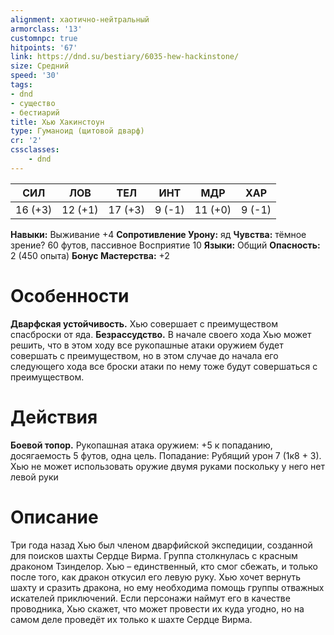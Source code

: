 ```yaml
---
alignment: хаотично-нейтральный
armorclass: '13'
customnpc: true
hitpoints: '67'
link: https://dnd.su/bestiary/6035-hew-hackinstone/
size: Средний
speed: '30'
tags:
- dnd
- существо
- бестиарий
title: Хью Хакинстоун
type: Гуманоид (щитовой дварф)
cr: '2'
cssclasses:
    - dnd
---
```



| СИЛ | ЛОВ | ТЕЛ | ИНТ | МДР | ХАР |
|---|---|---|---|---|---|
| 16 (+3) | 12 (+1) | 17 (+3) | 9 (-1) | 11 (+0) | 9 (-1) |
**Навыки:** Выживание +4
**Сопротивление Урону:** яд
**Чувства:** тёмное зрение? 60 футов, пассивное Восприятие 10
**Языки:** Общий
**Опасность:** 2 (450 опыта)
**Бонус Мастерства:** +2


# Особенности
**Дварфская устойчивость.** Хью совершает с преимуществом спасброски от яда.
**Безрассудство.** В начале своего хода Хью может решить, что в этом ходу все рукопашные атаки оружием будет совершать с преимуществом, но в этом случае до начала его следующего хода все броски атаки по нему тоже будут совершаться с преимуществом.


# Действия
**Боевой топор.** Рукопашная атака оружием: +5 к попаданию, досягаемость 5 футов, одна цель. Попадание: Рубящий урон 7 (1к8 + 3). Хью не может использовать оружие двумя руками поскольку у него нет левой руки


# Описание
Три года назад Хью был членом дварфийской экспедиции, созданной для поисков шахты Сердце Вирма. Группа столкнулась с красным драконом Тзинделор. Хью – единственный, кто смог сбежать, и только после того, как дракон откусил его левую руку. Хью хочет вернуть шахту и сразить дракона, но ему необходима помощь группы отважных искателей приключений. Если персонажи наймут его в качестве проводника, Хью скажет, что может провести их куда угодно, но на самом деле проведёт их только к шахте Сердце Вирма.